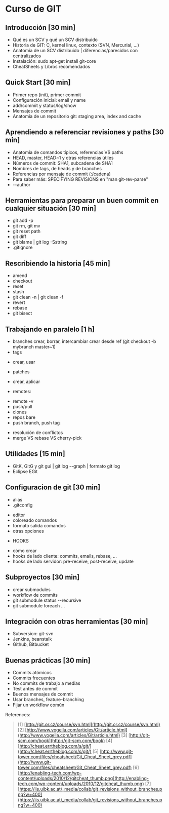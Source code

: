 # Curso de GIT

## Introducción [30 min]
- Qué es un SCV y qué un SCV distribuido
- Historia de GIT: C, kernel linux, contexto (SVN, Mercurial, ...)
- Anatomía de un SCV distribuido | diferencias/parecidos con centralizados
- Instalación: sudo apt-get install git-core
- CheatSheets y Libros recomendados

## Quick Start [30 min]
- Primer repo (init), primer commit
- Configuración inicial: email y name
- add/commit y status/log/show
- Mensajes de commit
- Anatomía de un repositorio git: staging area, index and cache

## Aprendiendo a referenciar revisiones y paths [30 min]
- Anatomía de comandos típicos, referencias VS paths
- HEAD, master, HEAD~1 y otras referencias útiles
- Números de commit: SHA1, subcadena de SHA1
- Nombres de tags, de heads y de branches
- Referencias por mensaje de commit (:/cadena)
- Para saber más: SPECIFYING REVISIONS en "man git-rev-parse"
- --author

## Herramientas para preparar un buen commit en cualquier situación [30 min]
- git add -p
- git rm, git mv
- git reset path
- git diff
- git blame | git log -Sstring
- .gitignore

## Rescribiendo la historia [45 min]
- amend
- checkout
- reset
- stash
- git clean -n | git clean -f
- revert
- rebase
- git bisect

## Trabajando en paralelo [1 h]
- branches
crear, borrar, intercambiar
crear desde ref (git checkout -b mybranch master~1)
- tags
 * crear, usar
- patches
 * crear, aplicar
- remotes: 
 * remote -v
 * push/pull
 * clones
 * repos bare
 * push branch, push tag
- resolución de conflictos
- merge VS rebase VS cherry-pick

## Utilidades [15 min]
- GitK, GitG y git gui | git log --graph | formato git log
- Eclipse EGit

## Configuracion de git [30 min]
- alias
- .gitconfig
 * editor
 * coloreado comandos
 * formato salida comandos
 * otras opciones
- HOOKS
 * cómo crear
 * hooks de lado cliente: commits, emails, rebase, ...
 * hooks de lado servidor: pre-receive, post-receive, update

## Subproyectos [30 min]
- crear submodules
- workflow de commits
- git submodule status --recursive
- git submodule foreach ...

## Integración con otras herramientas [30 min]
- Subversion: git-svn
- Jenkins, beanstalk
- Github, Bitbucket

## Buenas prácticas [30 min]
- Commits atómicos
- Commits frecuentes
- No commits de trabajo a medias
- Test antes de commit
- Buenos mensajes de commit
- Usar branches, feature-branching
- Fijar un workflow común


References:

> [1] [http://git.or.cz/course/svn.html](http://git.or.cz/course/svn.html)
> [2] [http://www.vogella.com/articles/Git/article.html](http://www.vogella.com/articles/Git/article.html)
> [3] [http://git-scm.com/book](http://git-scm.com/book)
> [4] [http://cheat.errtheblog.com/s/git/](http://cheat.errtheblog.com/s/git/)
> [5] [http://www.git-tower.com/files/cheatsheet/Git_Cheat_Sheet_grey.pdf](http://www.git-tower.com/files/cheatsheet/Git_Cheat_Sheet_grey.pdf)
> [6] [http://enabling-tech.com/wp-content/uploads/2010/12/gitcheat_thumb.png](http://enabling-tech.com/wp-content/uploads/2010/12/gitcheat_thumb.png)
> [7] [https://iis.uibk.ac.at/_media/collab/git_revisions_without_branches.png?w=400](https://iis.uibk.ac.at/_media/collab/git_revisions_without_branches.png?w=400)

